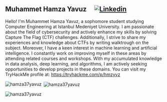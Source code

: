 ##  Muhammet Hamza Yavuz  &nbsp; &nbsp; [![Linkedin](https://i.stack.imgur.com/gVE0j.png)](https://www.linkedin.com/in/hamza-yavuz-012985220/)

Hello! I'm Muhammet Hamza Yavuz, a sophomore student studying Computer Engineering at Istanbul Medeniyet University.
I am passionate about the field of cybersecurity and actively enhance my skills by solving Capture The Flag (CTF) challenges. Additionally, I strive to share my experiences and knowledge about CTFs by writing walktrough on the subject.
Moreover, I have a keen interest in machine learning and artificial intelligence. I constantly work on improving myself in these areas by attending related courses and workshops. With my accumulated knowledge in data analysis, deep learning, and algorithms, I am actively seeking opportunities to develop projects in these domains.
You can visit my TryHackMe profile at: https://tryhackme.com/p/hmzyvz


<p><img align="left" src="https://github-readme-stats.vercel.app/api/top-langs?username=hamza37yavuz&show_icons=true&locale=en&layout=compact" alt="hamza37yavuz" /></p>

<p>&nbsp;<img align="center" src="https://github-readme-stats.vercel.app/api?username=hamza37yavuz&show_icons=true&locale=en" alt="hamza37yavuz" /></p>

<p><img align="center" src="https://github-readme-streak-stats.herokuapp.com/?user=hamza37yavuz&" alt="hamza37yavuz" /></p>
